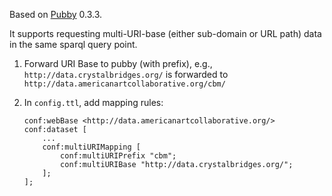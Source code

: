 Based on [Pubby](http://wifo5-03.informatik.uni-mannheim.de/pubby/) 0.3.3.

It supports requesting multi-URI-base (either sub-domain or URL path) data in the same sparql query point.

1. Forward URI Base to pubby (with prefix),
e.g., `http://data.crystalbridges.org/` is forwarded to `http://data.americanartcollaborative.org/cbm/`

2. In `config.ttl`, add mapping rules:
    ```	
    conf:webBase <http://data.americanartcollaborative.org/>
    conf:dataset [
        ...
        conf:multiURIMapping [
            conf:multiURIPrefix "cbm";
            conf:multiURIBase "http://data.crystalbridges.org/";
        ];
    ];
    ```
